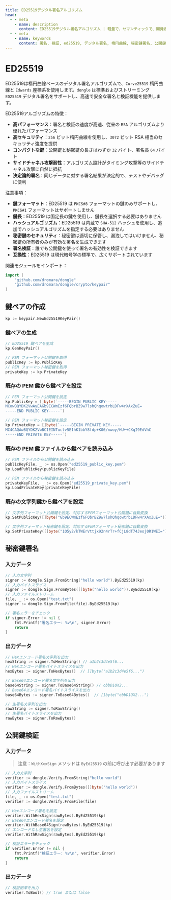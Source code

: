 ```yaml
---
title: ED25519デジタル署名アルゴリズム
head:
  - - meta
    - name: description
      content: ED25519デジタル署名アルゴリズム | 軽量で、セマンティックで、開発者フレンドリーなgolang エンコード&暗号ライブラリ
  - - meta
    - name: keywords
      content: 署名, 検証, ed25519, デジタル署名, 楕円曲線, 秘密鍵署名, 公開鍵検証
---
```


# ED25519

ED25519は楕円曲線ベースのデジタル署名アルゴリズムで、`Curve25519` 楕円曲線と `Edwards` 座標系を使用します。`dongle` は標準およびストリーミング `ED25519` デジタル署名をサポートし、高速で安全な署名と検証機能を提供します。

ED25519アルゴリズムの特徴：

- **高パフォーマンス**：署名と検証の速度が高速、従来の `RSA` アルゴリズムより優れたパフォーマンス
- **高セキュリティ**：`256` ビット楕円曲線を使用し、`3072` ビット RSA 相当のセキュリティ強度を提供
- **コンパクトな鍵**：公開鍵と秘密鍵の長さはわずか `32` バイト、署名長 `64` バイト
- **サイドチャネル攻撃耐性**：アルゴリズム設計がタイミング攻撃等のサイドチャネル攻撃に自然に抵抗
- **決定論的署名**：同じデータに対する署名結果が決定的で、テストやデバッグに便利

注意事項：

- **鍵フォーマット**：ED25519 は `PKCS#8` フォーマットの鍵のみサポートし、`PKCS#1` フォーマットはサポートしません
- **鍵長**：ED25519 は固定長の鍵を使用し、鍵長を選択する必要はありません
- **ハッシュアルゴリズム**：ED25519 は内蔵で `SHA-512` ハッシュを使用し、追加でハッシュアルゴリズムを指定する必要はありません
- **秘密鍵のセキュリティ**：秘密鍵は適切に保管し、漏洩してはいけません、秘密鍵の所有者のみが有効な署名を生成できます
- **署名検証**：誰でも公開鍵を使って署名の有効性を検証できます
- **互換性**：ED25519 は現代暗号学の標準で、広くサポートされています

関連モジュールをインポート：
```go
import (
    "github.com/dromara/dongle"
    "github.com/dromara/dongle/crypto/keypair"
)
```

## 鍵ペアの作成
```go
kp := keypair.NewEd25519KeyPair()
```

### 鍵ペアの生成

```go
// ED25519 鍵ペアを生成
kp.GenKeyPair()

// PEM フォーマット公開鍵を取得
publicKey := kp.PublicKey  
// PEM フォーマット秘密鍵を取得
privateKey := kp.PrivateKey
```

### 既存の PEM 鍵から鍵ペアを設定

```go
// PEM フォーマット公開鍵を設定
kp.PublicKey = []byte(`-----BEGIN PUBLIC KEY-----
MCowBQYDK2VwAyEAGb9ECWmEzf6FQbrBZ9w7lshQhqowtrbLDFw4rXAxZuE=
-----END PUBLIC KEY-----`)

// PEM フォーマット秘密鍵を設定
kp.PrivateKey = []byte(`-----BEGIN PRIVATE KEY-----
MC4CAQAwBQYDK2VwBCIEINTuctv5E1hK1bbY8fdp+K06/nwoy/HU++CXqI9EdVhC
-----END PRIVATE KEY-----`)
```

### 既存の PEM 鍵ファイルから鍵ペアを読み込み

```go
// PEM ファイルから公開鍵を読み込み
publicKeyFile, _ := os.Open("ed25519_public_key.pem")
kp.LoadPublicKey(publicKeyFile)

// PEM ファイルから秘密鍵を読み込み
privateKeyFile, _ := os.Open("ed25519_private_key.pem")
kp.LoadPrivateKey(privateKeyFile)
```

### 既存の文字列鍵から鍵ペアを設定

```go
// 文字列フォーマット公開鍵を設定、対応するPEMフォーマット公開鍵に自動変換
kp.SetPublicKey([]byte("Gb9ECWmEzf6FQbrBZ9w7lshQhqowtrbLDFw4rXAxZuE="))

// 文字列フォーマット秘密鍵を設定、対応するPEMフォーマット秘密鍵に自動変換
kp.SetPrivateKey([]byte("1O5y2/kTWErVttjx92n4rTr+fCjL8dT74Jeoj0R1WEI="))
```

## 秘密鍵署名

### 入力データ

```go
// 入力文字列
signer := dongle.Sign.FromString("hello world").ByEd25519(kp)
// 入力バイトスライス
signer := dongle.Sign.FromBytes([]byte("hello world")).ByEd25519(kp)
// 入力ファイルストリーム
file, _ := os.Open("test.txt")
signer := dongle.Sign.FromFile(file).ByEd25519(kp)

// 署名エラーをチェック
if signer.Error != nil {
	fmt.Printf("署名エラー: %v\n", signer.Error)
	return
}
```

### 出力データ

```go
// Hexエンコード署名文字列を出力
hexString := signer.ToHexString() // a1b2c3d4e5f6...
// Hexエンコード署名バイトスライスを出力
hexBytes := signer.ToHexBytes()  // []byte("a1b2c3d4e5f6...")

// Base64エンコード署名文字列を出力
base64String := signer.ToBase64String() // obbD1OX2...
// Base64エンコード署名バイトスライスを出力
base64Bytes := signer.ToBase64Bytes()  // []byte("obbD1OX2...")

// 生署名文字列を出力
rawString := signer.ToRawString()
// 生署名バイトスライスを出力
rawBytes := signer.ToRawBytes()
```

## 公開鍵検証

### 入力データ

> 注意：`WithXxxSign` メソッドは `ByEd25519` の前に呼び出す必要があります

```go
// 入力文字列
verifier := dongle.Verify.FromString("hello world")
// 入力バイトスライス
verifier := dongle.Verify.FromBytes([]byte("hello world"))
// 入力ファイルストリーム
file, _ := os.Open("test.txt")
verifier := dongle.Verify.FromFile(file)

// Hexエンコード署名を設定
verifier.WithHexSign(rawBytes).ByEd25519(kp)
// Base64エンコード署名を設定
verifier.WithBase64Sign(rawBytes).ByEd25519(kp)
// エンコードなし生署名を設定
verifier.WithRawSign(rawBytes).ByEd25519(kp)

// 検証エラーをチェック
if verifier.Error != nil {
    fmt.Printf("検証エラー: %v\n", verifier.Error)
    return
}
```

### 出力データ

```go
// 検証結果を出力
verifier.ToBool() // true または false
```